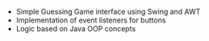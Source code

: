 * Simple Guessing Game interface using Swing and AWT
* Implementation of event listeners for buttons
* Logic based on Java OOP concepts
